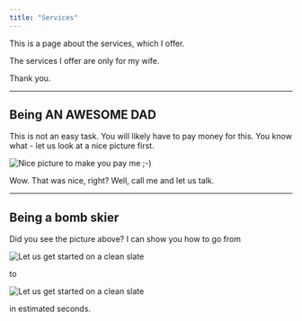 ```yaml
---
title: "Services"
---
```


This is a page about the services, which I offer.

The services I offer are only for my wife.

Thank you.

---

## Being AN AWESOME DAD

This is not an easy task. You will likely have to pay money for this. You know what - let us look at a nice picture first.

![Nice picture to make you pay me ;-)](../images/adansonii_tattoo.jpeg)

Wow. That was nice, right? Well, call me and let us talk.

---

## Being a bomb skier

Did you see the picture above? I can show you how to go from

![Let us get started on a clean slate](../images/cover-image.jpg)

to

![Let us get started on a clean slate](../images/tardigrade_time.jpeg)

in estimated seconds.
